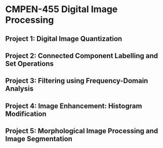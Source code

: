 # CMPEN-455 Digital Image Processing

## Project 1: Digital Image Quantization

## Project 2: Connected Component Labelling and Set Operations

## Project 3: Filtering using Frequency-Domain Analysis

## Project 4: Image Enhancement: Histogram Modification

## Project 5: Morphological Image Processing and Image Segmentation
